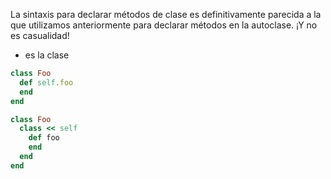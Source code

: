 La sintaxis para declarar métodos de clase es definitivamente parecida a la que utilizamos anteriormente para declarar métodos en la autoclase. ¡Y no es casualidad!

* es la clase


```ruby 
class Foo
  def self.foo
  end
end

class Foo
  class << self
    def foo
    end
  end
end

```